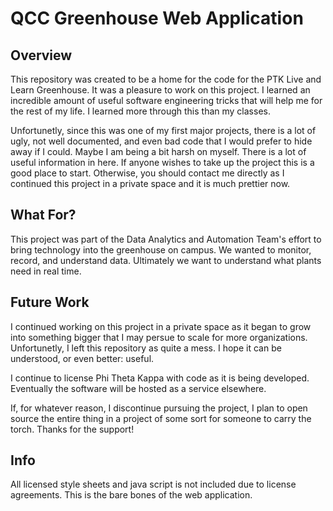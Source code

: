 # QCC Greenhouse Web Application

## Overview
This repository was created to be a home for the code for the PTK Live and Learn Greenhouse. It was a pleasure to work on this project. I learned an incredible amount of useful software engineering tricks that will help me for the rest of my life. I learned more through this than my classes.

Unfortunetly, since this was one of my first major projects, there is a lot of ugly, not well documented, and even bad code that I would prefer to hide away if I could. Maybe I am being a bit harsh on myself. There is a lot of useful information in here. If anyone wishes to take up the project this is a good place to start. Otherwise, you should contact me directly as I continued this project in a private space and it is much prettier now.


## What For?
This project was part of the Data Analytics and Automation Team's effort to bring technology into the greenhouse on campus. We wanted to monitor, record, and understand data. Ultimately we want to understand what plants need in real time.

## Future Work
I continued working on this project in a private space as it began to grow into something bigger that I may persue to scale for more organizations. Unfortunetly, I left this repository as quite a mess. I hope it can be understood, or even better: useful.

I continue to license Phi Theta Kappa with code as it is being developed. Eventually the software will be hosted as a service elsewhere.

If, for whatever reason, I discontinue pursuing the project, I plan to open source the entire thing in a project of some sort for someone to carry the torch. Thanks for the support!

## Info
All licensed style sheets and java script is not included due to license agreements. This is the bare bones of the web application. 
